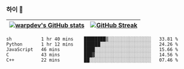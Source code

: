 
### 하이 👋
[![warpdev's GitHub stats](https://github-readme-stats.vercel.app/api?username=warpdev&show_icons=true&theme=vue-dark)](#) |[![GitHub Streak](https://github-readme-streak-stats.herokuapp.com/?user=warpdev&theme=dark)](#)
--- | --- |
<!--START_SECTION:waka-->
```text
sh           1 hr 40 mins    ████████▒░░░░░░░░░░░░░░░░   33.81 % 
Python       1 hr 12 mins    ██████░░░░░░░░░░░░░░░░░░░   24.26 % 
JavaScript   46 mins         ████░░░░░░░░░░░░░░░░░░░░░   15.66 % 
C            43 mins         ███▓░░░░░░░░░░░░░░░░░░░░░   14.56 % 
C++          22 mins         ██░░░░░░░░░░░░░░░░░░░░░░░   07.46 % 
```
<!--END_SECTION:waka-->

<!--
**warpdev/warpdev** is a ✨ _special_ ✨ repository because its `README.md` (this file) appears on your GitHub profile.

Here are some ideas to get you started:

- 🔭 I’m currently working on ...
- 🌱 I’m currently learning ...
- 👯 I’m looking to collaborate on ...
- 🤔 I’m looking for help with ...
- 💬 Ask me about ...
- 📫 How to reach me: ...
- 😄 Pronouns: ...
- ⚡ Fun fact: ...
-->
